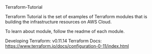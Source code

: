 Terraform-Tutorial


Terraform Tutorial is the set of examples of Terraform modules that is building the infrastructure resources on AWS Cloud.

To learn about module, follow the readme of each module.

Developing
Terraform: v0.11.14
Terraform Docs: https://www.terraform.io/docs/configuration-0-11/index.html